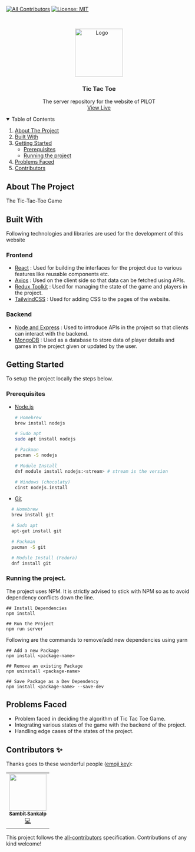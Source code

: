 
<!-- ALL-CONTRIBUTORS-BADGE:START - Do not remove or modify this section -->
[![All Contributors](https://img.shields.io/badge/all_contributors-1-orange.svg?style=flat-square)](#contributors-)
[![License: MIT](https://img.shields.io/badge/License-MIT-yellow.svg)](https://opensource.org/licenses/MIT)
<!-- ALL-CONTRIBUTORS-BADGE:END -->

<br />
<p align="center">
  <a href="https://github.com/Sibasis-Malla/pilot">
    <img src="https://store-images.s-microsoft.com/image/apps.2005.14057826194083709.67242c47-4fd7-4f1a-9dd6-5d93f6cc10df.f80f14c0-72ab-46ff-86cd-9d801c8e04e8?mode=scale&q=90&h=300&w=300" alt="Logo" width="130">
  </a>

  <h3 align="center">Tic Tac Toe</h3>

  <p align="center">
    The server repository for the website of PILOT
    <br />
    <a href="https://project-sam-tictactoe.vercel.app/">View Live</a>
  </p>
</p>

<!-- TABLE OF CONTENTS -->
<details open="open">
  <summary>Table of Contents</summary>
  <ol>
    <li>
      <a href="#about-the-project">About The Project</a>
      <ul>
      </ul>
        <li><a href="#built-with">Built With</a></li>
    </li>
    <li>
      <a href="#getting-started">Getting Started</a>
      <ul>
        <li><a href="#prerequisites">Prerequisites</a></li>
        <li><a href="#running-the-project">Running the project</a></li>
      </ul>
    </li>
    <li><a href="#problems-faced">Problems Faced</a></li>
    <li><a href="#contributors-">Contributors</a></li>
  </ol>
</details>

## About The Project

The Tic-Tac-Toe Game

## Built With

Following technologies and libraries are used for the development of this website
  
### Frontend
- [React](https://reactjs.org/) : Used for building the interfaces for the project due to various features like reusable components etc.
- [Axios](https://axios-http.com/docs/intro) : Used on the client side so that data can be fetched using APIs.
- [Redux Toolkit](https://redux-toolkit.js.org/) : Used for managing the state of the game and players in the project.
- [TailwindCSS](https://tailwindcss.com/) : Used for adding CSS to the pages of the website.

### Backend
- [Node and Express](https://nodejs.org/en/) : Used to introduce APIs in the project so that clients can interact with the backend.
- [MongoDB](https://www.mongodb.com/home) : Used as a database to store data of player details and games in the project given or updated by the user.

## Getting Started

To setup the project locally the steps below.

### Prerequisites

- [Node.js](https://nodejs.org/en/download/)

  ```sh
  # Homebrew
  brew install nodejs

  # Sudo apt
  sudo apt install nodejs

  # Packman
  pacman -S nodejs

  # Module Install
  dnf module install nodejs:<stream> # stream is the version

  # Windows (chocolaty)
  cinst nodejs.install

  ```

- [Git](https://git-scm.com/downloads)

```sh
  # Homebrew
  brew install git

  # Sudo apt
  apt-get install git

  # Packman
  pacman -S git

  # Module Install (Fedora)
  dnf install git

```


### Running the project.

The project uses NPM. It is strictly advised to stick with NPM so as to avoid dependency conflicts down the line.

```
## Install Dependencies
npm install

## Run the Project
npm run server

```

Following are the commands to remove/add new dependencies using yarn

```
## Add a new Package
npm install <package-name>

## Remove an existing Package
npm uninstall <package-name>

## Save Package as a Dev Dependency
npm install <package-name> --save-dev
```

## Problems Faced

* Problem faced in deciding the algorithm of Tic Tac Toe Game.
* Integrating various states of the game with the backend of the project.
* Handling edge cases of the states of the project.

## Contributors ✨

Thanks goes to these wonderful people ([emoji key](https://allcontributors.org/docs/en/emoji-key)):

<!-- ALL-CONTRIBUTORS-LIST:START - Do not remove or modify this section -->
<!-- prettier-ignore-start -->
<!-- markdownlint-disable -->
<table>
  <tr>
    <td align="center"><a href="https://github.com/sambit-sankalp"><img src="https://avatars.githubusercontent.com/u/82284130?v=4?s=100" width="100px;" alt=""/><br /><sub><b>Sambit Sankalp</b></sub></a><br /><a href="https://github.com/sambit-sankalp/project-pilot/commits?author=sambit-sankalp" title="Code">💻</a></td>
  </tr>
</table>

<!-- markdownlint-restore -->
<!-- prettier-ignore-end -->

<!-- ALL-CONTRIBUTORS-LIST:END -->

This project follows the [all-contributors](https://github.com/all-contributors/all-contributors) specification. Contributions of any kind welcome!
